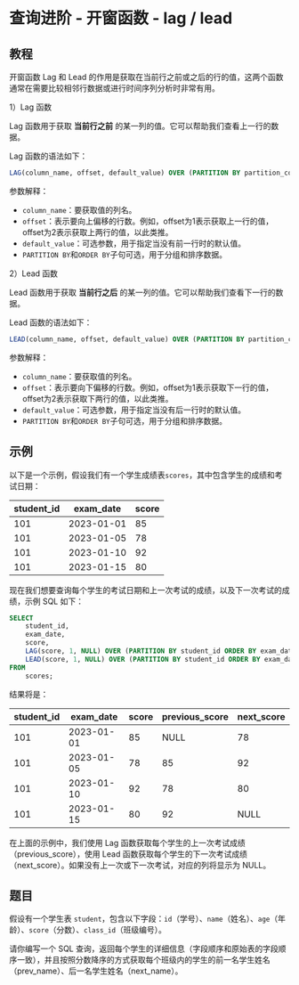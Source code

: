 # 查询进阶 - 开窗函数 - lag / lead

## 教程
开窗函数 Lag 和 Lead 的作用是获取在当前行之前或之后的行的值，这两个函数通常在需要比较相邻行数据或进行时间序列分析时非常有用。

1）Lag 函数

Lag 函数用于获取 **当前行之前** 的某一列的值。它可以帮助我们查看上一行的数据。

Lag 函数的语法如下：

```sql
LAG(column_name, offset, default_value) OVER (PARTITION BY partition_column ORDER BY sort_column)
```

参数解释：

- `column_name`：要获取值的列名。
- `offset`：表示要向上偏移的行数。例如，offset为1表示获取上一行的值，offset为2表示获取上两行的值，以此类推。
- `default_value`：可选参数，用于指定当没有前一行时的默认值。
- `PARTITION BY`和`ORDER BY`子句可选，用于分组和排序数据。



2）Lead 函数

Lead 函数用于获取 **当前行之后** 的某一列的值。它可以帮助我们查看下一行的数据。

Lead 函数的语法如下：

```sql
LEAD(column_name, offset, default_value) OVER (PARTITION BY partition_column ORDER BY sort_column)
```

参数解释：

- `column_name`：要获取值的列名。
- `offset`：表示要向下偏移的行数。例如，offset为1表示获取下一行的值，offset为2表示获取下两行的值，以此类推。
- `default_value`：可选参数，用于指定当没有后一行时的默认值。
- `PARTITION BY`和`ORDER BY`子句可选，用于分组和排序数据。



## 示例

以下是一个示例，假设我们有一个学生成绩表`scores`，其中包含学生的成绩和考试日期：

| student_id | exam_date  | score |
| ---------- | ---------- | ----- |
| 101        | 2023-01-01 | 85    |
| 101        | 2023-01-05 | 78    |
| 101        | 2023-01-10 | 92    |
| 101        | 2023-01-15 | 80    |



现在我们想要查询每个学生的考试日期和上一次考试的成绩，以及下一次考试的成绩，示例 SQL 如下：

```sql
SELECT 
    student_id,
    exam_date,
    score,
    LAG(score, 1, NULL) OVER (PARTITION BY student_id ORDER BY exam_date) AS previous_score,
    LEAD(score, 1, NULL) OVER (PARTITION BY student_id ORDER BY exam_date) AS next_score
FROM
    scores;
```

结果将是：

| student_id | exam_date  | score | previous_score | next_score |
| ---------- | ---------- | ----- | -------------- | ---------- |
| 101        | 2023-01-01 | 85    | NULL           | 78         |
| 101        | 2023-01-05 | 78    | 85             | 92         |
| 101        | 2023-01-10 | 92    | 78             | 80         |
| 101        | 2023-01-15 | 80    | 92             | NULL       |

在上面的示例中，我们使用 Lag 函数获取每个学生的上一次考试成绩（previous_score），使用 Lead 函数获取每个学生的下一次考试成绩（next_score）。如果没有上一次或下一次考试，对应的列将显示为 NULL。




## 题目
假设有一个学生表 `student`，包含以下字段：`id`（学号）、`name`（姓名）、`age`（年龄）、`score`（分数）、`class_id`（班级编号）。

请你编写一个 SQL 查询，返回每个学生的详细信息（字段顺序和原始表的字段顺序一致），并且按照分数降序的方式获取每个班级内的学生的前一名学生姓名（prev_name）、后一名学生姓名（next_name）。

